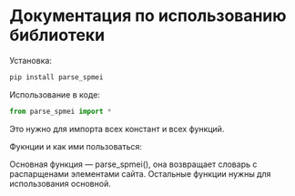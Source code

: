 # Документация по использованию библиотеки

Установка:

```bash
pip install parse_spmei
```

Использование в коде:
```python
from parse_spmei import *
```

Это нужно для импорта всех констант и всех функций.

Фукнции и как ими пользоваться:

Основная функция — parse_spmei(), она возвращает словарь с распарщенами элементами сайта. Остальные функции нужны для использования основной.
